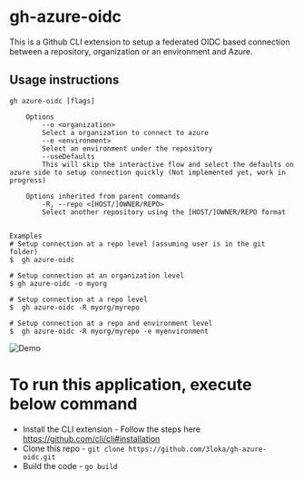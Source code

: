 # gh-azure-oidc
This is a Github CLI extension to setup a federated OIDC based connection between a repository, organization or an environment and Azure. 

## Usage instructions
```
gh azure-oidc [flags]

    Options
        --o <organization>
        Select a organization to connect to azure
        --e <environment>
        Select an environment under the repository 
        --useDefaults
        This will skip the interactive flow and select the defaults on azure side to setup connection quickly (Not implemented yet, work in progress)

    Options inherited from parent commands
        -R, --repo <[HOST/]OWNER/REPO>
        Select another repository using the [HOST/]OWNER/REPO format


Examples
# Setup connection at a repo level (assuming user is in the git folder)
$  gh azure-oidc

# Setup connection at an organization level
$ gh azure-oidc -o myorg

# Setup connection at a repo level
$  gh azure-oidc -R myorg/myrepo

# Setup connection at a repo and environment level
$  gh azure-oidc -R myorg/myrepo -e myenvironment

```

![Demo](https://github.com/3loka/gh-azure-oidc/blob/main/azure-cli-demo.gif)

# To run this application, execute below command
- Install the CLI extension - Follow the steps here https://github.com/cli/cli#installation
- Clone this repo - `git clone https://github.com/3loka/gh-azure-oidc.git`
- Build the code - `go build`


